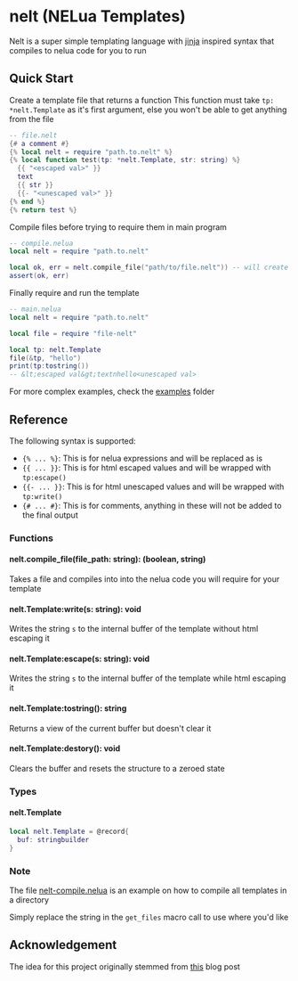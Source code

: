 # nelt (NELua Templates)

Nelt is a super simple templating language with [jinja](https://github.com/pallets/jinja) inspired syntax that compiles to nelua code for you to run

## Quick Start

Create a template file that returns a function
This function must take `tp: *nelt.Template` as it's first argument, else you won't be able to get anything from the file

```lua
-- file.nelt
{# a comment #}
{% local nelt = require "path.to.nelt" %}
{% local function test(tp: *nelt.Template, str: string) %}
  {{ "<escaped val>" }}
  text
  {{ str }}
  {{- "<unescaped val>" }}
{% end %}
{% return test %}
```

Compile files before trying to require them in main program

```lua
-- compile.nelua
local nelt = require "path.to.nelt"

local ok, err = nelt.compile_file("path/to/file.nelt")) -- will create a file called `file-nelt.nelua` in the same directory as the file
assert(ok, err)
```

Finally require and run the template

```lua
-- main.nelua
local nelt = require "path.to.nelt"

local file = require "file-nelt"

local tp: nelt.Template
file(&tp, "hello")
print(tp:tostring())
-- &lt;escaped val&gt;textnhello<unescaped val>
```

For more complex examples, check the [examples](./examples) folder

## Reference

The following syntax is supported:

- `{% ... %}`: This is for nelua expressions and will be replaced as is
- `{{ ... }}`: This is for html escaped values and will be wrapped with `tp:escape()`
- `{{- ... }}`: This is for html unescaped values and will be wrapped with `tp:write()`
- `{# ... #}`: This is for comments, anything in these will not be added to the final output


### Functions

#### nelt.compile_file(file_path: string): (boolean, string)

Takes a file and compiles into into the nelua code you will require for your template

#### nelt.Template:write(s: string): void

Writes the string `s` to the internal buffer of the template without html escaping it

#### nelt.Template:escape(s: string): void

Writes the string `s` to the internal buffer of the template while html escaping it

#### nelt.Template:tostring(): string

Returns a view of the current buffer but doesn't clear it

#### nelt.Template:destory(): void

Clears the buffer and resets the structure to a zeroed state

### Types

#### nelt.Template

```lua
local nelt.Template = @record{
  buf: stringbuilder
}
```

### Note

The file [nelt-compile.nelua](./nelt-compile.nelua) is an example on how to compile all templates in a directory

Simply replace the string in the `get_files` macro call to use where you'd like

## Acknowledgement

The idea for this project originally stemmed from [this](https://www.omarpolo.com/post/template.html) blog post
